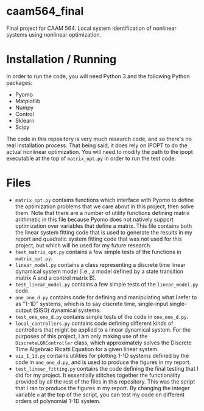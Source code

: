 # caam564_final
Final project for CAAM 564. Local system identification of nonlinear systems using nonlinear optimization.

# Installation / Running
In order to run the code, you will need Python 3 and the following Python
packages:

* Pyomo
* Matplotlib
* Numpy
* Control
* Sklearn
* Scipy

The code in this repository is very much research code, and so there's no real
installation process. That being said, it does rely on IPOPT to do the actual
nonlinear optimization. You will need to modify the path to the ipopt
executable at the top of `matrix_opt.py` in order to run the test code.

# Files
* `matrix_opt.py` contains functions which interface with Pyomo to define the
  optimization problems that we care about in this project, then solve them.
  Note that there are a number of utility functions defining matrix arithmetic
  in this file because Pyomo does not natively support optimization over
  variables that define a matrix. This file contains both the linear system
  fitting code that is used to generate the results in my report and quadratic
  system fitting code that was not used for this project, but which will be
  used for my future research.
* `test_matrix_opt.py` contains a few simple tests of the functions in
  `matrix_opt.py`.
* `linear_model.py` contains a class representing a discrete time linear
  dynamical system model (i.e., a model defined by a state transition matrix A
  and a control matrix B).
* `test_linear_model.py` contains a few simple tests of the `linear_model.py` code.
* `one_one_d.py` contains code for defining and manipulating what I refer to as
  "1-1D" systems, which is to say discrete time, single-input single-output
  (SISO) dynamical systems.
* `test_one_one_d.py` contains simple tests of the code in `one_one_d.py`.
* `local_controllers.py` contains code defining different kinds of controllers
  that might be applied to a linear dynamical system. For the purposes of this
  project, I am only making use of the `DiscreteLQRController` class, which
  approximately solves the Discrete Time Algebraic Ricatti Equation for a given
  linear system. 
* `viz_1_1d.py` contains utilities for plotting 1-1D systems defined by the
  code in `one_one_d.py`, and is used to produce the figures in my report.
* `test_linear_fitting.py` contains the code defining the final testing that I
  did for my project. It essentially stitches together the functionality
  provided by all the rest of the files in this repository. This was the script
  that I ran to produce the figures in my report. By changing the integer
  variable `n` at the top of the script, you can test my code on different
  orders of polynomial 1-1D system.

